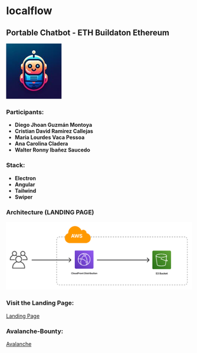 # localflow
## Portable Chatbot - ETH Buildaton Ethereum

![Logo](assets/localflow_icon.jpeg)

### Participants:
- **Diego Jhoan Guzmán Montoya**
- **Cristian David Ramirez Callejas**
- **Maria Lourdes Vaca Pessoa**
- **Ana Carolina Cladera**
- **Walter Ronny Ibañez Saucedo**

### Stack:
- **Electron**
- **Angular**
- **Tailwind**
- **Swiper**

### Architecture (LANDING PAGE)
![Architecture](assets/architecture.png)

### Visit the Landing Page:
[Landing Page](https://d1qiu30ryqos4v.cloudfront.net/)

### Avalanche-Bounty:
[Avalanche](https://testnet.snowtrace.io/address/0xdF16012b1229A46605FCA5707949960D766F86B9/contract/43113/code)
